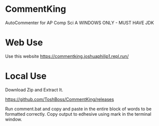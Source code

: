 # CommentKing
AutoCommenter for AP Comp Sci A
WINDOWS ONLY - MUST HAVE JDK


# Web Use
Use this website
https://commentking.joshuaphilip1.repl.run/


# Local Use

Download Zip and Extract It.

https://github.com/ToshBoss/CommentKing/releases

Run comment.bat and copy and paste in the entire block of words to be formatted correctly.
Copy output to edhesive using mark in the terminal window.
